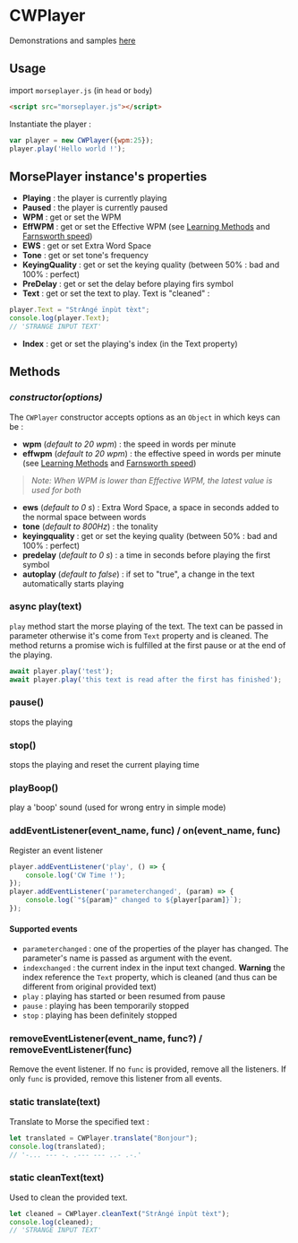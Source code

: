 # CWPlayer

Demonstrations and samples [here](https://spasutto.github.io/cw-trainer/samples.html)

## Usage

import `morseplayer.js` (in `head` or `body`)
```HTML
<script src="morseplayer.js"></script>
```
Instantiate the player :
```Javascript
var player = new CWPlayer({wpm:25});
player.play('Hello world !');
```

## MorsePlayer instance's properties
 - **Playing** : the player is currently playing
 - **Paused** : the player is currently paused
 - **WPM** : get or set the WPM
 - **EffWPM** : get or set the Effective WPM (see [Learning Methods](https://en.wikipedia.org/wiki/Morse_code#Learning_methods) and [Farnsworth speed](http://www.arrl.org/files/file/Technology/x9004008.pdf))
 - **EWS** : get or set Extra Word Space
 - **Tone** : get or set tone's frequency
 - **KeyingQuality** : get or set the keying quality (between 50% : bad and 100% : perfect)
 - **PreDelay** : get or set the delay before playing firs symbol
 - **Text** : get or set the text to play. Text is "cleaned" :
```Javascript
player.Text = "StrÀngé ïnpùt tèxt";
console.log(player.Text);
// 'STRANGE INPUT TEXT'
```
 - **Index** : get or set the playing's index (in the Text property)

## Methods
### _constructor(options)_
The `CWPlayer` constructor accepts options as an `Object` in which keys can be :
 - **wpm** (_default to 20 wpm_) : the speed in words per minute
 - **effwpm** (_default to 20 wpm_) : the effective speed in words per minute (see [Learning Methods](https://en.wikipedia.org/wiki/Morse_code#Learning_methods) and [Farnsworth speed](http://www.arrl.org/files/file/Technology/x9004008.pdf))
 > _Note: When WPM is lower than Effective WPM, the latest value is used for both_
 - **ews** (_default to 0 s_) : Extra Word Space, a space in seconds added to the normal space between words
 - **tone** (_default to 800Hz_) : the tonality
 - **keyingquality** : get or set the keying quality (between 50% : bad and 100% : perfect)
 - **predelay** (_default to 0 s_) : a time in seconds before playing the first symbol
 - **autoplay** (_default to false_) : if set to "true", a change in the text automatically starts playing

### async play(text)
`play` method start the morse playing of the text. The text can be passed in parameter otherwise it's come from `Text` property and is cleaned. The method returns a promise wich is fulfilled at the first pause or at the end of the playing.
```Javascript
await player.play('test');
await player.play('this text is read after the first has finished');
```

### pause()
stops the playing

### stop()
stops the playing and reset the current playing time

### playBoop()
play a 'boop' sound (used for wrong entry in simple mode)

### addEventListener(event_name, func) / on(event_name, func)
Register an event listener
```Javascript
player.addEventListener('play', () => {
    console.log('CW Time !');
});
player.addEventListener('parameterchanged', (param) => {
    console.log(`"${param}" changed to ${player[param]}`);
});
```
#### Supported events
 - `parameterchanged` : one of the properties of the player has changed. The parameter's name is passed as argument with the event.
 - `indexchanged` : the current index in the input text changed. **Warning** the index reference the `Text` property, which is cleaned (and thus can be different from original provided text)
 - `play` : playing has started or been resumed from pause
 - `pause` : playing has been temporarily stopped
 - `stop` : playing has been definitely stopped

### removeEventListener(event_name, func?) / removeEventListener(func)
Remove the event listener. If no `func` is provided, remove all the listeners. If only `func` is provided, remove this listener from all events.

### static translate(text)
Translate to Morse the specified text :
```Javascript
let translated = CWPlayer.translate("Bonjour");
console.log(translated);
// '-... --- -. .--- --- ..- .-.'
```

### static cleanText(text)
Used to clean the provided text.
```Javascript
let cleaned = CWPlayer.cleanText("StrÀngé ïnpùt tèxt");
console.log(cleaned);
// 'STRANGE INPUT TEXT'
```
